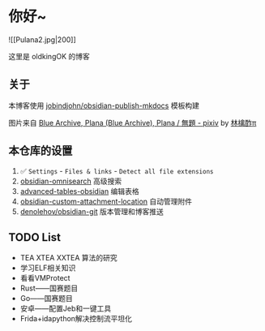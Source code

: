 # 你好~

![[Pulana2.jpg|200]]

这里是 oldkingOK 的博客

## 关于

本博客使用 [jobindjohn/obsidian-publish-mkdocs](https://github.com/jobindjohn/obsidian-publish-mkdocs) 模板构建

图片来自 [Blue Archive, Plana (Blue Archive), Plana / 無題 - pixiv](https://www.pixiv.net/en/artworks/115017109) by [林檎酢π](https://www.pixiv.net/en/users/101974506)

## 本仓库的设置

1. ✅ `Settings` - `Files & links` - `Detect all file extensions` 
2. [obsidian-omnisearch](https://github.com/scambier/obsidian-omnisearch) 高级搜索
3. [advanced-tables-obsidian](https://github.com/tgrosinger/advanced-tables-obsidian) 编辑表格
4. [obsidian-custom-attachment-location](https://github.com/RainCat1998/obsidian-custom-attachment-location) 自动管理附件
5. [denolehov/obsidian-git](https://github.com/denolehov/obsidian-git) 版本管理和博客推送

## TODO List

- TEA XTEA XXTEA 算法的研究
- 学习ELF相关知识
- 看看VMProtect
- Rust——国赛题目
- Go——国赛题目
- 安卓——配置Jeb和一键工具
- Frida+idapython解决控制流平坦化